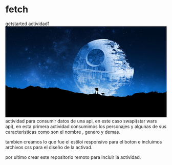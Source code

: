# fetch
getstarted actividad1
![imagen de prueba](img/star-wars-death-star-at-at-space-wallpaper-preview.jpg)
actividad para consumir datos de una api, en este caso swapi(star wars api), en esta primera actividad consumimos los personajes y algunas de sus caracteristicas como son
el nombre , genero y demas.

tambien creamos lo que fue el estiloi responsivo para el boton e incluimos archivos css para el diseño de la activad.

por ultimo crear este repositorio remoto para incluir la actividad.
